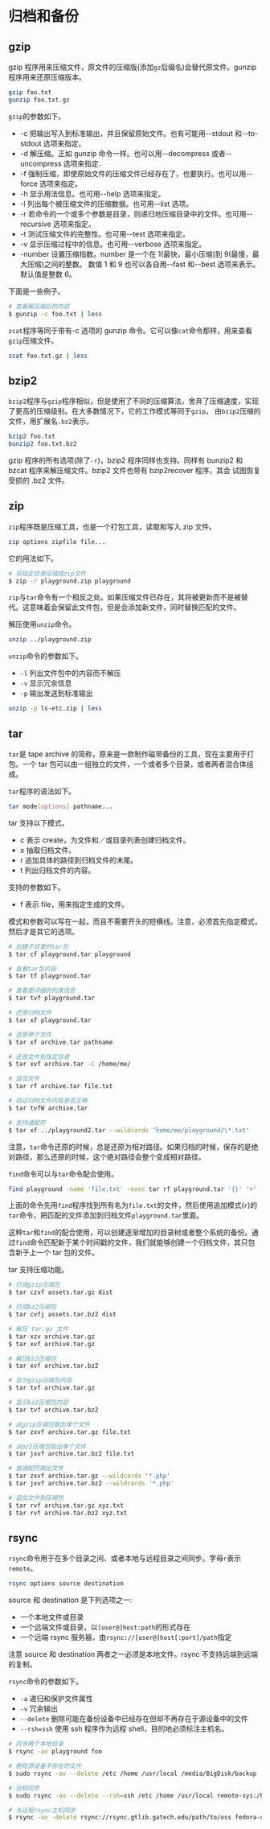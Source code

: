 # 归档和备份

## gzip

gzip 程序用来压缩文件，原文件的压缩版(添加`gz`后缀名)会替代原文件。gunzip 程序用来还原压缩版本。

```bash
gzip foo.txt
gunzip foo.txt.gz
```

`gzip`的参数如下。

- -c 把输出写入到标准输出，并且保留原始文件。也有可能用--stdout 和--to-stdout 选项来指定。
- -d 解压缩。正如 gunzip 命令一样。也可以用--decompress 或者--uncompress 选项来指定.
- -f 强制压缩，即使原始文件的压缩文件已经存在了，也要执行。也可以用--force 选项来指定。
- -h 显示用法信息。也可用--help 选项来指定。
- -l 列出每个被压缩文件的压缩数据。也可用--list 选项。
- -r 若命令的一个或多个参数是目录，则递归地压缩目录中的文件。也可用--recursive 选项来指定。
- -t 测试压缩文件的完整性。也可用--test 选项来指定。
- -v 显示压缩过程中的信息。也可用--verbose 选项来指定。
- -number 设置压缩指数。number 是一个在 1(最快，最小压缩)到 9(最慢，最大压缩)之间的整数。 数值 1 和 9 也可以各自用--fast 和--best 选项来表示。默认值是整数 6。

下面是一些例子。

```bash
# 查看解压缩后的内容
$ gunzip -c foo.txt | less
```

`zcat`程序等同于带有-c 选项的 gunzip 命令。它可以像`cat`命令那样，用来查看`gzip`压缩文件。

```bash
zcat foo.txt.gz | less
```

## bzip2

`bzip2`程序与`gzip`程序相似，但是使用了不同的压缩算法，舍弃了压缩速度，实现了更高的压缩级别。在大多数情况下，它的工作模式等同于`gzip`。 由`bzip2`压缩的文件，用扩展名`.bz2`表示。

```bash
bzip2 foo.txt
bunzip2 foo.txt.bz2
```

gzip 程序的所有选项(除了`-r`)，bzip2 程序同样也支持。同样有 bunzip2 和 bzcat 程序来解压缩文件。bzip2 文件也带有 bzip2recover 程序，其会 试图恢复受损的 .bz2 文件。

## zip

`zip`程序既是压缩工具，也是一个打包工具，读取和写入.zip 文件。

```bash
zip options zipfile file...
```

它的用法如下。

```bash
# 将指定目录压缩成zip文件
$ zip -r playground.zip playground
```

`zip`与`tar`命令有一个相反之处。如果压缩文件已存在，其将被更新而不是被替代。这意味着会保留此文件包，但是会添加新文件，同时替换匹配的文件。

解压使用`unzip`命令。

```bash
unzip ../playground.zip
```

`unzip`命令的参数如下。

- `-l` 列出文件包中的内容而不解压
- `-v` 显示冗余信息
- `-p` 输出发送到标准输出

```bash
unzip -p ls-etc.zip | less
```

## tar

`tar`是 tape archive 的简称，原来是一款制作磁带备份的工具，现在主要用于打包。一个 tar 包可以由一组独立的文件，一个或者多个目录，或者两者混合体组成。

`tar`程序的语法如下。

```bash
tar mode[options] pathname...
```

tar 支持以下模式。

- c 表示 create，为文件和／或目录列表创建归档文件。
- x 抽取归档文件。
- r 追加具体的路径到归档文件的末尾。
- t 列出归档文件的内容。

支持的参数如下。

- f 表示 file，用来指定生成的文件。

模式和参数可以写在一起，而且不需要开头的短横线。注意，必须首先指定模式，然后才是其它的选项。

```bash
# 创建子目录的tar包
$ tar cf playground.tar playground

# 查看tar包内容
$ tar tf playground.tar

# 查看更详细的列表信息
$ tar tvf playground.tar

# 还原归档文件
$ tar xf playground.tar

# 还原单个文件
$ tar xf archive.tar pathname

# 还原文件到指定目录
$ tar xvf archive.tar -C /home/me/

# 追加文件
$ tar rf archive.tar file.txt

# 验证归档文件内容是否正确
$ tar tvfW archive.tar

# 支持通配符
$ tar xf ../playground2.tar --wildcards 'home/me/playground/\*.txt'
```

注意，`tar`命令还原的时候，总是还原为相对路径。如果归档的时候，保存的是绝对路径，那么还原的时候，这个绝对路径会整个变成相对路径。

`find`命令可以与`tar`命令配合使用。

```bash
find playground -name 'file.txt' -exec tar rf playground.tar '{}' '+'
```

上面的命令先用`find`程序找到所有名为`file.txt`的文件，然后使用追加模式(`r`)的`tar`命令，把匹配的文件添加到归档文件`playground.tar`里面。

这种`tar`和`find`的配合使用，可以创建逐渐增加的目录树或者整个系统的备份。通过`find`命令匹配新于某个时间戳的文件，我们就能够创建一个归档文件，其只包含新于上一个 tar 包的文件。

tar 支持压缩功能。

```bash
# 打成gzip压缩包
$ tar czvf assets.tar.gz dist

# 打成bz2压缩包
$ tar cvfj assets.tar.bz2 dist

# 解压 tar.gz 文件
$ tar xzv archive.tar.gz
$ tar xvf archive.tar.gz

# 解压bz2压缩包
$ tar xvf archive.tar.bz2

# 显示gzip压缩包内容
$ tar tvf archive.tar.gz

# 显示bz2压缩包内容
$ tar tvf archive.tar.bz2

# 从gzip压缩包取出单个文件
$ tar zxvf archive.tar.gz file.txt

# 从bz2压缩包取出单个文件
$ tar jxvf archive.tar.bz2 file.txt

# 按通配符取出文件
$ tar zxvf archive.tar.gz --wildcards '*.php'
$ tar jxvf archive.tar.bz2 --wildcards '*.php'

# 追加文件到压缩包
$ tar rvf archive.tar.gz xyz.txt
$ tar rvf archive.tar.bz2 xyz.txt
```

## rsync

`rsync`命令用于在多个目录之间、或者本地与远程目录之间同步。字母`r`表示`remote`。

```bash
rsync options source destination
```

source 和 destination 是下列选项之一:

- 一个本地文件或目录
- 一个远端文件或目录，以`[user@]host:path`的形式存在
- 一个远端 rsync 服务器，由`rsync://[user@]host[:port]/path`指定

注意 source 和 destination 两者之一必须是本地文件。rsync 不支持远端到远端的复制。

`rsync`命令的参数如下。

- `-a` 递归和保护文件属性
- `-v` 冗余输出
- `--delete` 删除可能在备份设备中已经存在但却不再存在于源设备中的文件
- `--rsh=ssh` 使用 ssh 程序作为远程 shell，目的地必须标注主机名。

```bash
# 同步两个本地目录
$ rsync -av playground foo

# 删除源设备不存在的文件
$ sudo rsync -av --delete /etc /home /usr/local /media/BigDisk/backup

# 远程同步
$ sudo rsync -av --delete --rsh=ssh /etc /home /usr/local remote-sys:/backup

# 与远程rsync主机同步
$ rsync -av -delete rsync://rsync.gtlib.gatech.edu/path/to/oss fedora-devel
```
